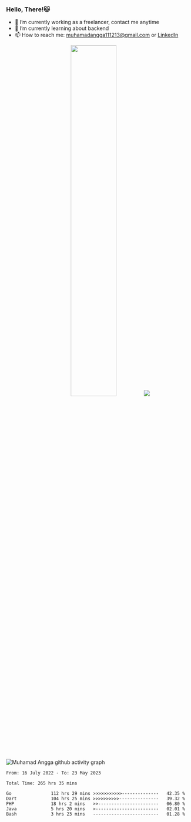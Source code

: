 
### Hello, There!🐱

- 🔭 I’m currently working as a freelancer, contact me anytime
- 🌱 I’m currently learning about backend
- 📫 How to reach me: [muhamadangga111213@gmail.com](mailto:muhamadangga111213@gmail.com) or [LinkedIn](https://www.linkedin.com/in/muhamad-angga)

<p align="center">
    <img width="49.5%" src="https://github-readme-stats.vercel.app/api?username=muhangga&count_private=true&theme=ocean_dark&show_icons=true" />
    &nbsp;
    <img src="https://github-readme-stats.vercel.app/api/top-langs/?username=muhangga&langs_count=8&layout=compact&theme=ocean_dark&show_icons=true" />
</p>

![Muhamad Angga github activity graph](https://github-readme-activity-graph.cyclic.app/graph?username=muhangga&custom_title=Angga&color=708090&theme=github-dark)


<!--START_SECTION:waka-->

```text
From: 16 July 2022 - To: 23 May 2023

Total Time: 265 hrs 35 mins

Go               112 hrs 29 mins >>>>>>>>>>>--------------   42.35 %
Dart             104 hrs 25 mins >>>>>>>>>>---------------   39.32 %
PHP              18 hrs 2 mins   >>-----------------------   06.80 %
Java             5 hrs 20 mins   >------------------------   02.01 %
Bash             3 hrs 23 mins   -------------------------   01.28 %
```

<!--END_SECTION:waka-->

